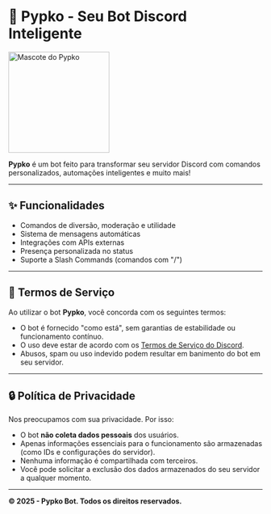 # 🤖 Pypko - Seu Bot Discord Inteligente

<img src="assets/pypko.png" alt="Mascote do Pypko" width="200"/>

**Pypko** é um bot feito para transformar seu servidor Discord com comandos personalizados, automações inteligentes e muito mais!

---

## ✨ Funcionalidades

- Comandos de diversão, moderação e utilidade  
- Sistema de mensagens automáticas  
- Integrações com APIs externas  
- Presença personalizada no status  
- Suporte a Slash Commands (comandos com "/")

---

## 📜 Termos de Serviço

Ao utilizar o bot **Pypko**, você concorda com os seguintes termos:

- O bot é fornecido "como está", sem garantias de estabilidade ou funcionamento contínuo.  
- O uso deve estar de acordo com os [Termos de Serviço do Discord](https://discord.com/terms).  
- Abusos, spam ou uso indevido podem resultar em banimento do bot em seu servidor.

---

## 🔒 Política de Privacidade

Nos preocupamos com sua privacidade. Por isso:

- O bot **não coleta dados pessoais** dos usuários.  
- Apenas informações essenciais para o funcionamento são armazenadas (como IDs e configurações do servidor).  
- Nenhuma informação é compartilhada com terceiros.  
- Você pode solicitar a exclusão dos dados armazenados do seu servidor a qualquer momento.

---

**© 2025 - Pypko Bot. Todos os direitos reservados.**
